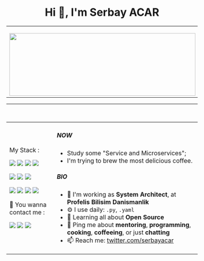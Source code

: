 <h1 align="center">Hi 👋, I'm Serbay ACAR</h1>
<table style='border: none'>
  <tr>
    <td>
        <p>
          <img align="left" width="490" height="165" src="https://github-readme-stats.vercel.app/api?username=serbayacar&show_icons=true&hide_border=false&line_height=20&title_color=f69673&theme=onedark&show_icons=true"/>
        </p>
    </td>
    <td>
      <p>
        <img align="left" src="https://github-readme-stats.vercel.app/api/top-langs?username=serbayacar&show_icons=true&hide_border=false&line_height=20&title_color=f69673&theme=onedark&show_icons=true&layout=compact" width="490" height="165" alt="serbayacar" />
      </p>
    </td>
  </tr>
</table>
<hr><br>


<table style='border: none'>
  <tr>
    <td>
      <p>
       My Stack :
      </p>
      <p>
        <img src="https://img.shields.io/badge/python%20-%2314354C.svg?&style=for-the-badge&logo=python&logoColor=white"/>
        <img src="https://img.shields.io/badge/javascript-F7DF1E.svg?&style=for-the-badge&logo=javascript&logoColor=white"/>
        <img src="https://img.shields.io/badge/PHP-777BB4?style=for-the-badge&logo=php&logoColor=white"/>
        <img src="https://img.shields.io/badge/shell_script%20-%23121011.svg?&style=for-the-badge&logo=gnu-bash&logoColor=white"/>
      </p>
      <p>
        <img src="https://img.shields.io/badge/-Visual%20Studio%20Code-23A9F2?style=for-the-badge&logo=Visual%20Studio%20Code&logoColor=white"/>
        <img src="https://img.shields.io/badge/-Insomnia-5849BE?style=for-the-badge&logo=Insomnia&logoColor=white"/>
        <img src="https://img.shields.io/badge/-Notion-000000?style=for-the-badge&logo=Notion&logoColor=white"/>
      </p>
      <p>
        <img src="https://img.shields.io/badge/git%20-%23F05033.svg?&style=for-the-badge&logo=git&logoColor=white"/>
        <img src="https://img.shields.io/badge/-CI/CD-2D9EA2?&style=for-the-badge"/>
        <img src="https://img.shields.io/badge/Linux-FCC624?style=for-the-badge&logo=linux&logoColor=black"/>
        <img src="https://img.shields.io/badge/Docker-0db7ed?style=for-the-badge&logo=docker"/>
      </p>
      <p alignment='center'>
        <p>
        📣 You wanna contact me :
        </p>
        <a href="mailto:serbayacar@gmail.com?subject=[GitHub]%20🔥%20Prise%20de%20contact&body=Bonjour%20Stan%2C%0A%0AJe%20viens%20vers%20toi%20aujourd%27hui%20apr%C3%A8s%20avoir%20vu%20ton%20profil%20GitHub%20pour%20..."><img src="https://img.shields.io/badge/e‑mail-D14836.svg?style=for-the-badge&logo=GMail&logoColor=white"/></a>
        <a href="https://linkedin.com/in/serbayacar"><img src="https://img.shields.io/badge/linkedin-0077B5.svg?style=for-the-badge&logo=linkedin&logoColor=white"/></a>
        <a href="https://twitter.com/serbayacar"><img src="https://img.shields.io/badge/twitter-1DA1F2.svg?style=for-the-badge&logo=twitter&logoColor=white"/></a>
      </p>
    </td>
    <td>
      <p alignment="center">

##### NOW

- Study some "Service and Microservices";
- I'm trying to brew the most delicious coffee.

##### BIO

- 🏢 I'm working as **System Architect**, at **Profelis Bilisim Danismanlik**
- ⚙️ I use daily: `.py`, `.yaml`
- 🌱 Learning all about **Open Source**
- 💬 Ping me about **mentoring**, **programming**, **cooking**, **coffeeing**, or just **chatting**
- 📫 Reach me: [twitter.com/serbayacar](https://twitter.com/serbayacar)
     </p>
    </td>
  </tr>
</table>

<br>
